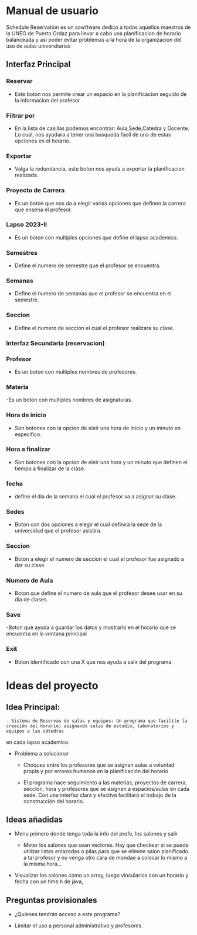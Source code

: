 # Manual de usuario

Schedule Reservation es un sowftware dedico a todos aquellos maestros de la UNEG de Puerto Ordaz para llevar a cabo
una planificacion de horario balanceada y asi poder evitar problemas a la hora de la organizacion del uso de aulas universitarias

## Interfaz Principal

### Reservar
- Este boton nos permite crear un espacio en la planificacion seguido de la informacion del profesor

### Filtrar por
- En la lista de casillas podemos encontrar: Aula,Sede,Catedra y Docente. Lo cual, nos ayudara
a tener una busqueda facil de una de estas opciones en el horario.

### Exportar
- Valga la redundancia, este boton nos ayuda a exportar la planificacion realizada.

### Proyecto de Carrera
- Es un boton que nos da a elegir varias opciones que definen la carrera que ensena el profesor.

### Lapso 2023-II
- Es un boton con multiples opciones que define el lapso academico.

### Semestres
- Define el numero de semestre que el profesor se encuentra.

### Semanas
- Define el numero de semanas que el profesor se encuentra en el semestre.

### Seccion
- Define el numero de seccion el cual el profesor realizara su clase.

### Interfaz Secundaria (reservacion)

### Profesor
- Es un boton con multiples nombres de profesores.

### Materia
-Es un boton con multiples nombres de asignaturas.

### Hora de inicio
- Son botones con la opcion de eleir una hora de inicio y un minuto en especifico.

### Hora a finalizar
- Son botones con la opcion de eleir una hora y un minuto que definen el tiempo a finalizar de la clase.

### fecha
- define el dia de la semana el cual el profesor va a asignar su clase.

### Sedes
- Boton con dos opciones a elegir el cual definira la sede de la universidad que el profesor asistira.

### Seccion
- Boton a elegir el numero de seccion el cual el profesor fue asignado a dar su clase.

### Numero de Aula
- Boton que define el numero de aula que el profesor desee usar en su dia de clases.

### Save
-Boton que ayuda a guardar los datos y mostrarlo en el horario que se encuentra en la ventana principal

### Exit
- Boton identificado con una X que nos ayuda a salir del programa.

# Ideas del proyecto

## Idea Principal:

    - Sistema de Reservas de salas y equipos: Un programa que facilite la creación del horario; asignando salas de estudio, laboratorios y equipos a las cátedras
  en cada lapso academico.

* Problema a solucionar

    - Choques entre los profesores que se asignan aulas a voluntad propia y por
  errores humanos en la planificación del horario


    - El programa hace seguimiento a las materias, proyectos de carrera, sección, hora y
  profesores que se asignen a espacios/aulas en cada sede. Con una interfaz clara
  y efectiva facilitará el trabajo de la construcción del horario. 

## Ideas añadidas


- Menu primero donde tenga toda la info del profe, los salones y salir

  - Meter los salones que sean vectores. Hay que checkear si se puede
    utilizar listas enlazadas o pilas para que se elimine
    salon planificado a tal profesor y no venga otro cara de mondae
    a colocar lo mismo a la misma hora...

- Visualizar los salones como un array, luego vincularlos con un horario
  y fecha con un time.h de java,


## Preguntas provisionales

- ¿Quienes tendrán acceso a este programa?

- Limitar el uso a personal administrativo y profesores.